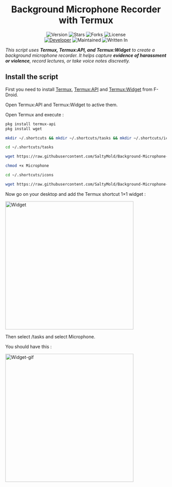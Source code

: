 <h1 align="center">Background Microphone Recorder with Termux</h1>
<p align="center">
    <img alt="Version" src="https://img.shields.io/badge/Version-1.0.0-blue?style=for-the-badge&color=blue">
    <img alt="Stars" src="https://img.shields.io/github/stars/SaltyMold/Background-Microphone-Recorder-with-Termux?style=for-the-badge&color=magenta">
    <img alt="Forks" src="https://img.shields.io/github/forks/SaltyMold/Background-Microphone-Recorder-with-Termux?color=cyan&style=for-the-badge&color=purple">
    <img alt="License" src="https://img.shields.io/github/license/SaltyMold/Background-Microphone-Recorder-with-Termux?style=for-the-badge&color=blue">
    <br>
    <a href="https://github.com/SaltyMold"><img title="Developer" src="https://img.shields.io/badge/Developer-SaltyMold-red?style=flat-square"></a>
    <img alt="Maintained" src="https://img.shields.io/badge/Maintained-No-blue?style=flat-square">
    <img alt="Written In" src="https://img.shields.io/badge/Written%20In-Bash-yellow?style=flat-square">
</p>

_This script uses **Termux, Termux:API, and Termux:Widget** to create a background microphone recorder. It helps capture **evidence of harassment or violence**, record lectures, or take voice notes discreetly._

## Install the script

First you need to install [Termux](https://f-droid.org/fr/packages/com.termux/), [Termux:API](https://f-droid.org/fr/packages/com.termux.api/) and [Termux:Widget](https://f-droid.org/fr/packages/com.termux.widget/) from F-Droid.

Open Termux:API and Termux:Widget to active them.

Open Termux and execute :

```Bash
pkg install termux-api
pkg install wget

mkdir ~/.shortcuts && mkdir ~/.shortcuts/tasks && mkdir ~/.shortcuts/icons

cd ~/.shortcuts/tasks

wget https://raw.githubusercontent.com/SaltyMold/Background-Microphone-Recorder-with-Termux/main/Microphone

chmod +x Microphone

cd ~/.shortcuts/icons

wget https://raw.githubusercontent.com/SaltyMold/Background-Microphone-Recorder-with-Termux/main/Microphone.png
```

Now go on your desktop and add the Termux shortcut 1×1 widget :

<img src="https://github.com/user-attachments/assets/c63bbd9f-7693-4b48-bf42-eec677977020" alt="Widget" width="400">

Then select /tasks and select Microphone.

You should have this :

<img src="https://github.com/user-attachments/assets/3f3092f3-0225-4a48-8aa4-f93bf1e31376" alt="Widget-gif" width="400">

